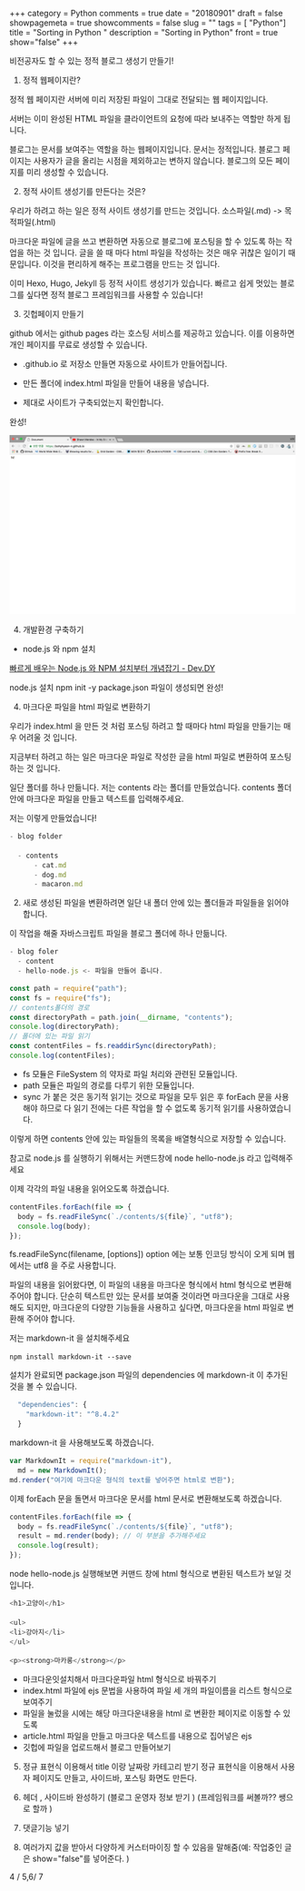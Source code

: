 +++
category = Python
comments = true
date = "20180901"
draft = false
showpagemeta = true
showcomments = false
slug = ""
tags = [ "Python"]
title = "Sorting in Python "
description = "Sorting in Python"
front = true
show="false"
+++

비전공자도 할 수 있는 정적 블로그 생성기 만들기!

1. 정적 웹페이지란?

정적 웹 페이지란 서버에 미리 저장된 파일이 그대로 전달되는 웹 페이지입니다.

서버는 이미 완성된 HTML 파일을 클라이언트의 요청에 따라 보내주는 역할만 하게 됩니다.

블로그는 문서를 보여주는 역할을 하는 웹페이지입니다.
문서는 정적입니다. 블로그 페이지는 사용자가 글을 올리는 시점을 제외하고는 변하지 않습니다.
블로그의 모든 페이지를 미리 생성할 수 있습니다.

2. 정적 사이트 생성기를 만든다는 것은?

우리가 하려고 하는 일은 정적 사이트 생성기를 만드는 것입니다.
소스파일(.md) -> 목적파일(.html)

마크다운 파일에 글을 쓰고 변환하면 자동으로 블로그에 포스팅을 할 수 있도록 하는 작업을 하는 것 입니다. 글을 쓸 때 마다 html 파일을 작성하는 것은 매우 귀찮은 일이기 때문입니다. 이것을 편리하게 해주는 프로그램을 만드는 것 입니다.

이미 Hexo, Hugo, Jekyll 등 정적 사이트 생성기가 있습니다. 빠르고 쉽게 멋있는 블로그를 싶다면 정적 블로그 프레임워크를 사용할 수 있습니다!

3. 깃헙페이지 만들기

github 에서는 github pages 라는 호스팅 서비스를 제공하고 있습니다. 이를 이용하면 개인 페이지를 무료로 생성할 수 있습니다.

- <usernmae>.github.io 로 저장소 만들면 자동으로 사이트가 만들어집니다.

* 만든 폴더에 index.html 파일을 만들어 내용을 넣습니다.

* 제대로 사이트가 구축되었는지 확인합니다.

완성!

![완성 이미지](/img/create-github-page.png)

4. 개발환경 구축하기

- node.js 와 npm 설치

[빠르게 배우는 Node.js 와 NPM 설치부터 개념잡기 - Dev.DY](https://kdydesign.github.io/2017/07/15/nodejs-npm-tutorial/)

node.js 설치
npm init -y
package.json 파일이 생성되면 완성!

4. 마크다운 파일을 html 파일로 변환하기

우리가 index.html 을 만든 것 처럼 포스팅 하려고 할 때마다 html 파일을 만들기는 매우 어려울 것 입니다.

지금부터 하려고 하는 일은
마크다운 파일로 작성한 글을 html 파일로 변환하여 포스팅하는 것 입니다.

일단 폴더를 하나 만듦니다.
저는 contents 라는 폴더를 만들었습니다.
contents 폴더 안에 마크다운 파일을 만들고 텍스트를 입력해주세요.

저는 이렇게 만들었습니다!

```js
- blog folder

  - contents
      - cat.md
      - dog.md
      - macaron.md
```

2. 새로 생성된 파일을 변환하려면 일단 내 폴더 안에 있는 폴더들과 파일들을 읽어야 합니다.

이 작업을 해줄 자바스크립트 파일을 블로그 폴더에 하나 만듦니다.

```js
- blog foler
  - content
  - hello-node.js <- 파일을 만들어 줍니다.
```

```js
const path = require("path");
const fs = require("fs");
// contents폴더의 경로
const directoryPath = path.join(__dirname, "contents");
console.log(directoryPath);
// 폴더에 있는 파일 읽기
const contentFiles = fs.readdirSync(directoryPath);
console.log(contentFiles);
```

- fs 모듈은 FileSystem 의 약자로 파일 처리와 관련된 모듈입니다.
- path 모듈은 파일의 경로를 다루기 위한 모듈입니다.
- sync 가 붙은 것은 동기적 읽기는 것으로 파일을 모두 읽은 후 forEach 문을 사용해야 하므로 다 읽기 전에는 다른 작업을 할 수 없도록 동기적 읽기를 사용하였습니다.

이렇게 하면 contents 안에 있는 파일들의 목록을 배열형식으로 저장할 수 있습니다.

참고로 node.js 를 실행하기 위해서는 커맨드창에 node hello-node.js 라고 입력해주세요

이제 각각의 파일 내용을 읽어오도록 하겠습니다.

```js
contentFiles.forEach(file => {
  body = fs.readFileSync(`./contents/${file}`, "utf8");
  console.log(body);
});
```

fs.readFileSync(filename, [options])
option 에는 보통 인코딩 방식이 오게 되며 웹에서는 utf8 을 주로 사용합니다.

파일의 내용을 읽어왔다면, 이 파일의 내용을 마크다운 형식에서 html 형식으로 변환해주어야 합니다.
단순히 텍스트만 있는 문서를 보여줄 것이라면 마크다운을 그대로 사용해도 되지만, 마크다운의 다양한 기능들을 사용하고 싶다면, 마크다운을 html 파일로 변환해 주어야 합니다.

저는 markdown-it 을 설치해주세요

`npm install markdown-it --save`

설치가 완료되면 package.json 파일의 dependencies 에 markdown-it 이 추가된 것을 볼 수 있습니다.

```js
  "dependencies": {
    "markdown-it": "^8.4.2"
  }
```

markdown-it 을 사용해보도록 하겠습니다.

```js
var MarkdownIt = require("markdown-it"),
  md = new MarkdownIt();
md.render("여기에 마크다운 형식의 text를 넣어주면 html로 변환");
```

이제 forEach 문을 돌면서 마크다운 문서를 html 문서로 변환해보도록 하겠습니다.

```js
contentFiles.forEach(file => {
  body = fs.readFileSync(`./contents/${file}`, "utf8");
  result = md.render(body); // 이 부분을 추가해주세요
  console.log(result);
});
```

node hello-node.js 실행해보면 커맨드 창에 html 형식으로 변환된 텍스트가 보일 것 입니다.

```js
<h1>고양이</h1>

<ul>
<li>강아지</li>
</ul>

<p><strong>마카롱</strong></p>
```

- 마크다운잇설치해서 마크다운파일 html 형식으로 바꿔주기
- index.html 파일에 ejs 문법을 사용하여 파일 세 개의 파일이름을 리스트 형식으로 보여주기
- 파일을 눌렀을 시에는 해당 마크다운내용을 html 로 변환한 페이지로 이동할 수 있도록
- article.html 파일을 만들고 마크다운 텍스트를 내용으로 집어넣은 ejs
- 깃헙에 파일을 업로드해서 블로그 만들어보기

5. 정규 표현식 이용해서 title 이랑 날짜랑 카테고리 받기
   정규 표현식을 이용해서 사용자 페이지도 만들고, 사이드바, 포스팅 화면도 만든다.

6. 헤더 , 사이드바 완성하기 (블로그 운영자 정보 받기 ) (프레임워크를 써볼까?? 쌩으로 할까 )

7. 댓글기능 넣기

8. 여러가지 값을 받아서 다양하게 커스터마이징 할 수 있음을 말해줌(예: 작업중인 글은 show="false"를 넣어준다. )

4 / 5,6/ 7
